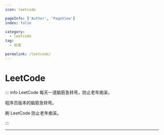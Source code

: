 ```yaml
---
icon: leetcode

pageInfo: ['Author', 'PageView']
index: false

category:
  - leetcode
tag:
  - 目录

permalink: /leetcode/
---
```


# LeetCode

::: info LeetCode 每天一道脑筋急转弯，防止老年痴呆。

程序员版本的脑筋急转弯。

刷 LeetCode 防止老年痴呆。

:::

---

<Catalog base='/leetcode/' />
